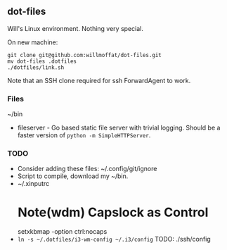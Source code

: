 ## dot-files

Will's Linux environment. Nothing very special.

On new machine:
````
git clone git@github.com:willmoffat/dot-files.git
mv dot-files .dotfiles
./dotfiles/link.sh
````
Note that an SSH clone required for ssh ForwardAgent to work.

### Files
~/bin
* fileserver - Go based static file server with trivial logging. Should be a faster version of `python -m SimpleHTTPServer`.

### TODO

* Consider adding these files:
  ~/.config/git/ignore
* Script to compile, download my ~/bin.
* ~/.xinputrc
  # Note(wdm) Capslock as Control
  setxkbmap -option ctrl:nocaps
* `ln -s ~/.dotfiles/i3-wm-config ~/.i3/config`
TODO: ./ssh/config
